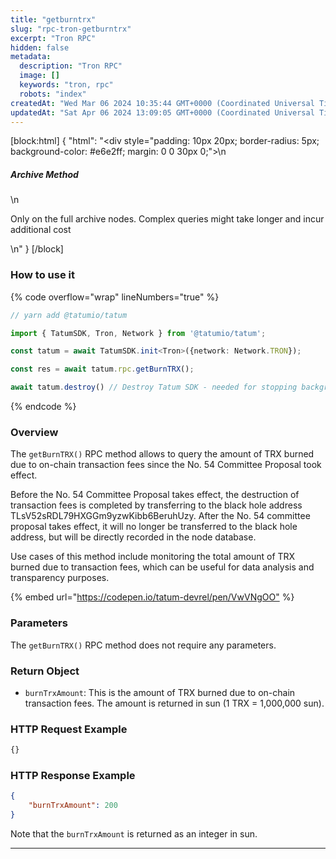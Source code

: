```yaml
---
title: "getburntrx"
slug: "rpc-tron-getburntrx"
excerpt: "Tron RPC"
hidden: false
metadata: 
  description: "Tron RPC"
  image: []
  keywords: "tron, rpc"
  robots: "index"
createdAt: "Wed Mar 06 2024 10:35:44 GMT+0000 (Coordinated Universal Time)"
updatedAt: "Sat Apr 06 2024 13:09:05 GMT+0000 (Coordinated Universal Time)"
---
```

[block:html]
{
  "html": "<div style=\"padding: 10px 20px; border-radius: 5px; background-color: #e6e2ff; margin: 0 0 30px 0;\">\n  <h5>Archive Method</h5>\n  <p>Only on the full archive nodes. Complex queries might take longer and incur additional cost</p>\n</div>"
}
[/block]


### How to use it

{% code overflow="wrap" lineNumbers="true" %}

```typescript
// yarn add @tatumio/tatum

import { TatumSDK, Tron, Network } from '@tatumio/tatum';

const tatum = await TatumSDK.init<Tron>({network: Network.TRON});

const res = await tatum.rpc.getBurnTRX();

await tatum.destroy() // Destroy Tatum SDK - needed for stopping background jobs
```

{% endcode %}

### Overview

The `getBurnTRX()` RPC method allows to query the amount of TRX burned due to on-chain transaction fees since the No. 54 Committee Proposal took effect.

Before the No. 54 Committee Proposal takes effect, the destruction of transaction fees is completed by transferring to the black hole address TLsV52sRDL79HXGGm9yzwKibb6BeruhUzy. After the No. 54 committee proposal takes effect, it will no longer be transferred to the black hole address, but will be directly recorded in the node database.

Use cases of this method include monitoring the total amount of TRX burned due to transaction fees, which can be useful for data analysis and transparency purposes.

{% embed url="<https://codepen.io/tatum-devrel/pen/VwVNgOO"> %}

### Parameters

The `getBurnTRX()` RPC method does not require any parameters.

### Return Object

- `burnTrxAmount`: This is the amount of TRX burned due to on-chain transaction fees. The amount is returned in sun (1 TRX = 1,000,000 sun).

### HTTP Request Example

```bash
{}
```

### HTTP Response Example

```json
{
    "burnTrxAmount": 200
}
```

Note that the `burnTrxAmount` is returned as an integer in sun.

***
